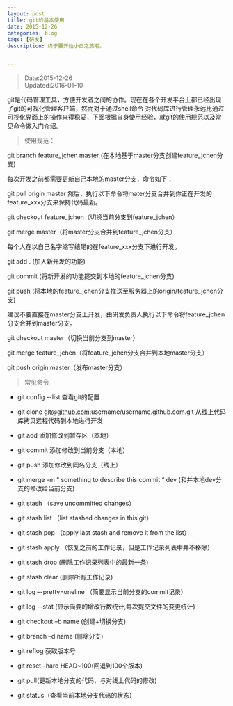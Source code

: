 ```yaml
---
layout: post
title: git的基本使用
date: 2015-12-26
categories: blog
tags: [研发]
description: 终于要开始小白之旅啦。


---
```


>Date:2015-12-26  
>Updated:2016-01-10

git是代码管理工具，方便开发者之间的协作。现在在各个开发平台上都已经出现了git的可视化管理客户端，然而对于通过shell命令
对代码库进行管理永远比通过可视化界面上的操作来得稳妥，下面根据自身使用经验，就git的使用规范以及常见命令做入门介绍。

>使用规范：

  git branch feature_jchen master (在本地基于master分支创建feature_jchen分支)

  每次开发之前都需要更新自己本地的master分支，命令如下：
  
  git pull origin master
  然后，执行以下命令将mater分支合并到你正在开发的feature_xxx分支来保持代码最新。
  
  git checkout feature_jchen（切换当前分支到feature_jchen）
  
  git merge master（将master分支合并到feature_jchen分支）

  每个人在以自己名字缩写结尾的在feature_xxx分支下进行开发。
  
  git add . (加入新开发的功能)
  
  git commit (将新开发的功能提交到本地的feature_jchen分支)
  
  git push (将本地的feature_jchen分支推送至服务器上的origin/feature_jchen分支)
  
  建议不要直接在master分支上开发，由研发负责人执行以下命令将feature_jchen分支合并到master分支。
  
  git checkout master（切换当前分支到master）
  
  git merge feature_jchen（将feature_jchen分支合并到本地master分支）
  
  git push origin master（发布master分支）
 
>常见命令

- git config --list 查看git的配置
- git clone git@github.com:username/username.github.com.git 从线上代码库拷贝远程代码到本地进行开发
- git add 添加修改到暂存区（本地）
- git commit 添加修改到当前分支（本地）
- git push 添加修改到同名分支（线上）
- git merge -m “ something to describe this commit “ dev (和并本地dev分支的修改给当前分支)

- git stash （save uncommitted changes）
- git stash list  （list stashed changes in this git）
- git stash pop （apply last stash and remove it from the list）
- git stash apply （恢复之前的工作记录，但是工作记录列表中并不移除）
- git stash drop (删除工作记录列表中的最新一条)
- git stash clear (删除所有工作记录)

- git log –-pretty=oneline （简要显示当前分支的commit记录）
- git log --stat (显示简要的增改行数统计,每次提交文件的变更统计)
- git checkout –b name (创建+切换分支)
- git branch –d name (删除分支)
- git reflog  获取版本号
- git reset –hard HEAD~100(回退到100个版本)
- git pull(更新本地分支的代码，与对线上代码的修改)
- git status（查看当前本地分支代码的状态）